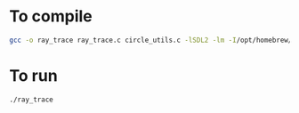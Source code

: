 # To compile

```bash
gcc -o ray_trace ray_trace.c circle_utils.c -lSDL2 -lm -I/opt/homebrew/include -D_THREAD_SAFE -L/opt/homebrew/lib
```

# To run
```bash
./ray_trace
```